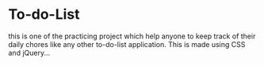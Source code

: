 # To-do-List
this is one of the practicing project which help anyone to keep track of their daily chores like any other to-do-list application. This is made using CSS and jQuery...
